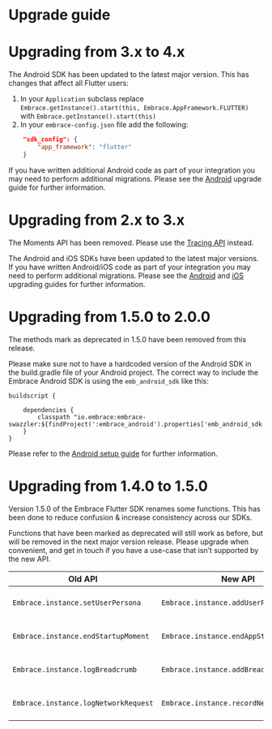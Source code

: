 # Upgrade guide

# Upgrading from 3.x to 4.x

The Android SDK has been updated to the latest major version. This has changes that affect all Flutter users:

1. In your `Application` subclass replace `Embrace.getInstance().start(this, Embrace.AppFramework.FLUTTER)` with `Embrace.getInstance().start(this)`
2. In your `embrace-config.json` file add the following:
```json
    "sdk_config": {
        "app_framework": "flutter"
    }
```

If you have written additional Android code as part of your integration you may need to perform additional migrations. Please see the [Android](https://embrace.io/docs/android/upgrading/) upgrade guide for further information.

# Upgrading from 2.x to 3.x

The Moments API has been removed. Please use the [Tracing API](https://embrace.io/docs/flutter/features/tracing/) instead.

The Android and iOS SDKs have been updated to the latest major versions. If you have written Android/iOS code as part of your integration you may need to perform additional migrations. Please see the [Android](https://embrace.io/docs/android/upgrading/) and [iOS](https://embrace.io/docs/ios/open-source/upgrade-guide/) upgrading guides for further information.

# Upgrading from 1.5.0 to 2.0.0

The methods mark as deprecated in 1.5.0 have been removed from this release.

Please make sure not to have a hardcoded version of the Android SDK in the build.gradle file of your Android project. The correct way to include the Embrace Android SDK is using the `emb_android_sdk` like this:

```
buildscript {

    dependencies {
        classpath "io.embrace:embrace-swazzler:${findProject(':embrace_android').properties['emb_android_sdk']}"
    }
}
```

Please refer to the [Android setup guide](http://https://embrace.io/docs/flutter/integration/add-embrace-sdk/#android-setup) for further information.

# Upgrading from 1.4.0 to 1.5.0

Version 1.5.0 of the Embrace Flutter SDK renames some functions. This has been done to reduce
confusion & increase consistency across our SDKs.

Functions that have been marked as deprecated will still work as before, but will be removed in
the next major version release. Please upgrade when convenient, and get in touch if you have a
use-case that isn’t supported by the new API.

| Old API                              | New API                                 | Comments                         |
|--------------------------------------|-----------------------------------------|----------------------------------|
| `Embrace.instance.setUserPersona  `  | `Embrace.instance.addUserPersona`       | Renamed function for consistency |
| `Embrace.instance.endStartupMoment`  | `Embrace.instance.endAppStartup`        | Renamed function for consistency |
| `Embrace.instance.logBreadcrumb`     | `Embrace.instance.addBreadcrumb`        | Renamed function for consistency |
| `Embrace.instance.logNetworkRequest` | `Embrace.instance.recordNetworkRequest` | Renamed function for consistency |
